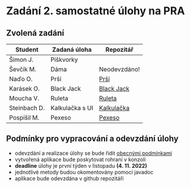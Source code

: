 # Zadání 2. samostatné úlohy na PRA

## Zvolená zadání
| Student      | Zadaná úloha    | Repozitář       |
|--------------|-----------------|-----------------|
| Šimon J.     | Piškvorky       |                 |
| Ševčík M.    | Dáma            | Neodevzdáno!                |
| Naďo O.      | Prší            | [Prší](https://github.com/Ohybacokurek/Pr---final)                |
| Karásek O.   | Black Jack      | [Black Jack](https://github.com/Karasmore/blackjack_4.11)                |
| Moucha V.    | Ruleta          | [Ruleta](https://l.messenger.com/l.php?u=https%3A%2F%2Fgithub.com%2Fvasad123%2FRuleta_final&h=AT2WeD2zRPzHHH7yjnW3sn7yDArCK8ZSnssSTcCO8XyVwvt_n5KLB1nuG5suqdyi5XCGusVYrqMJldkvixwftAKbgSsXr0PBfWNREwe3lTOojG0N76qzyueIrE_oqw)                |
| Steinbach D. | Kalkulačka s UI | [Kalkulačka](https://github.com/Ste1nbach/Kalkulacka_s_UI)              |
| Pospíšil M.  | Pexeso          | [Pexeso](https://github.com/P0sp1s1l/CardMatchingGameProject)                |


## Podmínky pro vypracování a odevzdání úlohy
- odevzdání a realizace úlohy se bude řídit [obecnými podmínkami](https://github.com/LukasMazl/SPSMB-PRO-2022/blob/main/Praxe/README.md)
- vytvořená aplikace bude poskytovat rohraní v konzoli
- **deadline** úlohy je první týden v listopadu **(4. 11. 2022)**
- jednotlivé metody budou okomentovány pomoci javadoc
- aplikace bude odevzdána v github repozitáři

